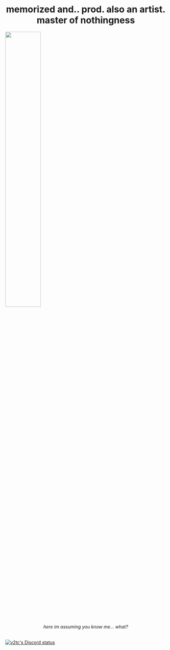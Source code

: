 <h1 align="center">memorized and.. prod. also an artist. master of nothingness</h1>


<img align="center" width="47%" src="https://github-readme-stats.vercel.app/api?username=duzme&show_icons=true&theme=dark" /> <h6 align="center">here im assuming you know me...
what?</h6>

[![v2tc's Discord status](https://discord.c99.nl/widget/theme-2/910570253229113385.png)]()
